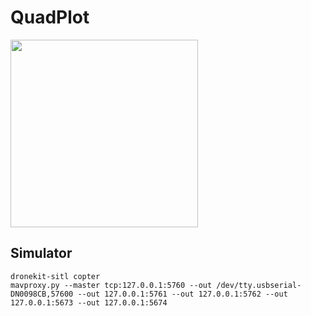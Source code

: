# QuadPlot

<img height="300" src="https://github.com/wookoouk/quadplot/blob/master/Art/logo.png">


## Simulator
```
dronekit-sitl copter
mavproxy.py --master tcp:127.0.0.1:5760 --out /dev/tty.usbserial-DN0098CB,57600 --out 127.0.0.1:5761 --out 127.0.0.1:5762 --out 127.0.0.1:5673 --out 127.0.0.1:5674
```
